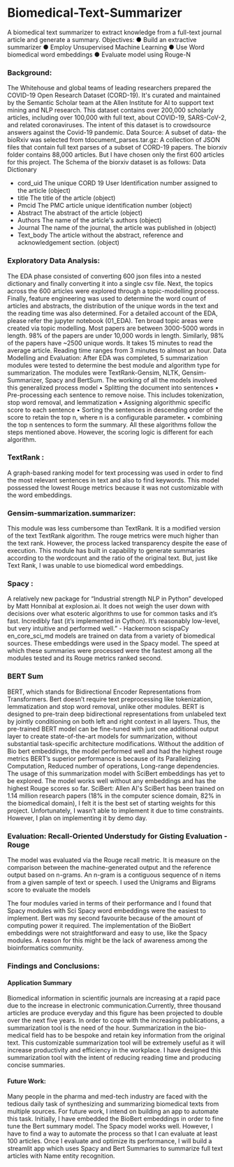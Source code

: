 # Biomedical-Text-Summarizer
A biomedical text summarizer to extract knowledge from a full-text journal article and generate a summary.
Objectives:
●	Build an extractive summarizer 
●	Employ Unsupervised Machine Learning
●	Use Word biomedical word embeddings
●	Evaluate model using Rouge-N

### Background:
The Whitehouse and global teams of leading researchers prepared the COVID-19 Open Research Dataset (CORD-19). It's curated and maintained by the Semantic Scholar team at the Allen Institute for AI to support text mining and NLP research. This dataset contains over 200,000 scholarly articles, including over 100,000 with full text, about COVID-19, SARS-CoV-2, and related coronaviruses. The intent of this dataset is to crowdsource answers against the Covid-19 pandemic.
Data Source:
A subset of data- the bioRxiv was selected from tdocument_parses.tar.gz: A collection of JSON files that contain full text parses of a subset of CORD-19 papers. The biorxiv folder contains 88,000 articles. But I have chosen only the first 600 articles for this project. The Schema of the biorxiv dataset is as follows:
Data Dictionary
- cord_uid	The unique CORD 19 User Identification number assigned to the article	(object)
- title	The title of the article	(object)
- Pmcid	The PMC article unique identification number	(object)
- Abstract	The abstract of the article	(object)
- Authors	The name of the article's authors	(object)
- Journal	The name of the journal, the article was published in	(object)
- Text_body	The article without the abstract, reference and acknowledgement section.	(object)

### Exploratory Data Analysis:
The EDA phase consisted of converting 600 json files into a nested dictionary and finally converting it into a single csv file. Next, the topics across the 600 articles were explored through a topic-modelling process. Finally, feature engineering was used to determine the word count of articles and abstracts, the distribution of the unique words in the text and the reading time was also determined. For a detailed account of the EDA, please refer the jupyter notebook (01_EDA).
Ten broad topic areas were created via topic modelling. Most papers are between 3000-5000 words in length. 98% of the papers are under 10,000 words in length. Similarly, 98% of the papers have ~2500 unique words. It takes 15 minutes to read the average article. Reading time ranges from 3 minutes to almost an hour. 
Data Modelling and Evaluation:
After EDA was completed, 5 summarization modules were tested to determine the best module and algorithm type for summarization. The modules were TextRank-Gensim, NLTK, Gensim-Summarizer, Spacy and BertSum. The working of all the models involved this generalized process model 
•	Splitting the document into sentences
•	Pre-processing each sentence to remove noise. This includes tokenization, stop word removal, and lemmatization
•	Assigning algorithmic specific score to each sentence
•	Sorting the sentences in descending order of the score to retain the top n, where n is a configurable parameter.
•	combining the top n sentences to form the summary. All these algorithms follow the steps mentioned above. However, the scoring logic is different for each algorithm.
### TextRank :
A graph-based ranking model for text processing was used in order to find the most relevant sentences in text and also to find keywords. This model possessed the lowest Rouge metrics because it was not customizable with the word embeddings. 
### Gensim-summarization.summarizer: 
This module was less cumbersome than TextRank. It is a modified version of the text TextRank algorithm. The rouge metrics were much higher than the text rank. However, the process lacked transparency despite the ease of execution. This module has built in capability to generate summaries according to the wordcount and the ratio of the original text. But, just like Text Rank, I was unable to use biomedical word embeddings.
### Spacy : 
A relatively new package for “Industrial strength NLP in Python” developed by Matt Honnibal at explosion.ai. It does not weigh the user down with decisions over what esoteric algorithms to use for common tasks and it’s fast. Incredibly fast (it’s implemented in Cython). It’s reasonably low-level, but very intuitive and performed well.” - Hackermoon
scispaCy en_core_sci_md models are trained on data from a variety of biomedical sources. These embeddings were used in the Spacy model. The speed at which these summaries were processed were the fastest among all the modules tested and its Rouge metrics ranked second. 
### BERT Sum
BERT, which stands for Bidirectional Encoder Representations from Transformers. Bert doesn’t require text preprocessing like tokenization, lemmatization and stop word removal, unlike other modules. BERT is designed to pre-train deep bidirectional representations from unlabeled text by jointly conditioning on both left and right context in all layers. Thus, the pre-trained BERT model can be fine-tuned with just one additional output layer to create state-of-the-art models for summarization, without substantial task-specific architecture modifications. Without the addition of Bio bert embeddings, the model performed well and had the highest rouge metrics BERT’s superior performance is because of its Parallelizing Computation, Reduced number of operations, Long-range dependencies. The usage of this summarization model with SciBert embeddings has yet to be explored. The model works well without any embeddings and has the highest Rouge scores so far. 
SciBert: Allen AI's SciBert has been trained on 1.14 million research papers (18% in the computer science domain, 82% in the biomedical domain), I felt it is the best set of starting weights for this project. Unfortunately, I wasn’t able to implement it due to time constraints. However, I plan on implementing it by demo day.
### Evaluation: Recall-Oriented Understudy for Gisting Evaluation -Rouge
The model was evaluated via the Rouge recall metric. It is measure on the comparison between the machine-generated output and the reference output based on n-grams. An n-gram is a contiguous sequence of n items from a given sample of text or speech. I used the Unigrams and Bigrams score to evaluate the models

The four modules varied in terms of their performance and I found that Spacy modules with Sci Spacy word embeddings were the easiest to implement. Bert was my second favourite because of the amount of computing power it required. The implementation of the BioBert embeddings were not straightforward and easy to use, like the Spacy modules. A reason for this might be the lack of awareness among the bioinformatics community. 

### Findings and Conclusions:
#### Application Summary
Biomedical information in scientific journals are increasing at a rapid pace due to the increase in electronic communication.Currently, three thousand articles are produce everyday and this figure has been projected to double over the next five years. In order to cope with the increasing publications, a summarization tool is the need of the hour. Summarization in the bio-medical field has to be bespoke and retain key information from the original text. This customizable summarization tool will be extremely useful as it will increase productivity and efficiency in the workplace. I have designed this summarization tool with the intent of reducing reading time and producing concise summaries.
#### Future Work:
Many people in the pharma and med-tech industry are faced with the tedious daily task of synthesizing and summarizing biomedical texts from multiple sources. For future work, I intend on building an app to automate this task. Initially, I have embedded the BioBert embeddings in order to fine tune the Bert summary model. The Spacy model works well. However, I have to find a way to automate the process so that I can evaluate at least 100 articles. Once I evaluate and optimize its performance, I will build a streamlit app which uses Spacy and Bert Summaries to summarize full text articles with Name entity recognition. 

